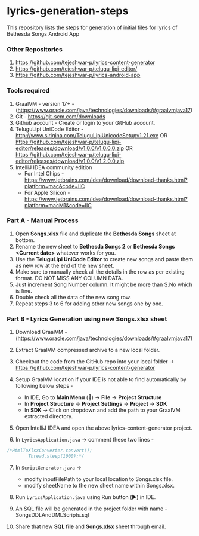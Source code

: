 # lyrics-generation-steps
This repository lists the steps for generation of initial files for lyrics of Bethesda Songs Android App

### Other Repositories

1. https://github.com/tejeshwar-p/lyrics-content-generator
2. https://github.com/tejeshwar-p/telugu-lipi-editor/
3. https://github.com/tejeshwar-p/lyrics-android-app

### Tools required

1. GraalVM - version 17+ - (https://www.oracle.com/java/technologies/downloads/#graalvmjava17)
2. Git - https://git-scm.com/downloads
3. Github account - Create or login to your GitHub account.
4. TeluguLipi UniCode Editor - http://www.sirigina.com/TeluguLipiUnicodeSetupv1.21.exe
                               OR
                               https://github.com/tejeshwar-p/telugu-lipi-editor/releases/download/v1.0.0/v1.0.0.0.zip
                               OR
                               https://github.com/tejeshwar-p/telugu-lipi-editor/releases/download/v1.0.0/v1.2.0.0.zip
5. IntelliJ IDEA community edition
    *  For Intel Chips - https://www.jetbrains.com/idea/download/download-thanks.html?platform=mac&code=IIC
    * For Apple Silicon - https://www.jetbrains.com/idea/download/download-thanks.html?platform=macM1&code=IIC

### Part A - Manual Process

1. Open **Songs.xlsx** file and duplicate the **Bethesda Songs** sheet at bottom.
2. Rename the new sheet to **Bethesda Songs 2** or **Bethesda Songs \<Current date\>** whatever works for you.
3. Use the **TeluguLipi UniCode Editor** to create new songs and paste them as new row at the end of the new sheet.
4. Make sure to manually check all the details in the row as per existing format. DO NOT MISS ANY COLUMN DATA.
5. Just increment Song Number column. It might be more than S.No which is fine.
6. Double check all the data of the new song row.
7. Repeat steps 3 to 6 for adding other new songs one by one.

### Part B - Lyrics Generation using new Songs.xlsx sheet 

1. Download GraalVM - (https://www.oracle.com/java/technologies/downloads/#graalvmjava17)

2. Extract GraalVM compressed archive to a new local folder.

3. Checkout the code from the GitHub repo into your local folder -> https://github.com/tejeshwar-p/lyrics-content-generator

4. Setup GraalVM location if your IDE is not able to find automatically by following below steps - 
    * In IDE, Go to **Main Menu** (📄) -> **File** -> **Project Structure**
    * In **Project Structure** -> **Project Settings** -> **Project** -> **SDK**
    * In **SDK** -> Click on dropdown and add the path to your GraalVM extracted directory.

5. Open IntelliJ IDEA and open the above lyrics-content-generator project.

6. In `LyricsApplication.java` ->
comment these two lines -
```java
/*HtmlToXlsxConverter.convert();
		Thread.sleep(1000);*/
```

7. In `ScriptGenerator.java` ->
   - modify inputFilePath to your local location to Songs.xlsx file.
   - modify sheetName to the new sheet name within Songs.xlsx.

8. Run `LyricsApplication.java` using Run button (▶️) in IDE.

9. An SQL file will be generated in the project folder with name - SongsDDLAndDMLScripts.sql

10. Share that new **SQL file** and **Songs.xlsx** sheet through email.

